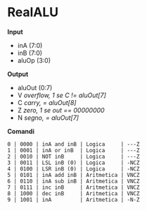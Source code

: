 # RealALU
**Input**

* inA (7:0)
* inB (7:0)
* aluOp (3:0)

**Output**

* aluOut (0:7)
* V _overflow, 1 se C != aluOut[7]_
* C _carry, = aluOut[8]_
* Z _zero, 1 se out == 00000000_
* N _segno, = aluOut[7]_

**Comandi**

```
0 | 0000 | inA and inB | Logica     | ---Z
1 | 0001 | inA or inB  | Logica     | ---Z
2 | 0010 | NOT inB     | Logica     | ---Z
3 | 0011 | LSL inB (0) | Logica     | -NCZ
4 | 0100 | LSR inB (0) | Logica     | -NCZ
5 | 0101 | inA add inB | Aritmetica | VNCZ
6 | 0110 | inA sub inB | Aritmetica | VNCZ
7 | 0111 | inc inB     | Aritmetica | VNCZ
8 | 1000 | dec inB     | Aritmetica | VNCZ
9 | 1001 | inA         | Aritmetica | -N-Z
```